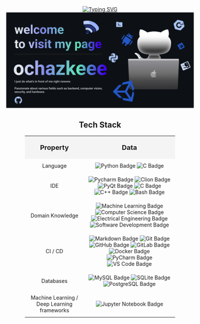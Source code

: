<div align="center">
  <!-- Typing SVG -->
  <a href="https://git.io/typing-svg">
    <img src="https://readme-typing-svg.herokuapp.com?color=%2382edd5&center=true&vCenter=true&width=700&lines=I+am+ochazkeee!;+Welcome+to+My+Profile!" alt="Typing SVG" />
  </a>
  
  <!-- banner image -->
  <img src="banner.png" alt="GitHub Banner" />
</div>

<!-- my-skills -->
<div align=" center", margin-bottom: 30px;>
    <h2>Tech Stack</h2>
</div>

<table style="width: 80%; text-align: center; margin: 0 auto; border-collapse: collapse;">
    <tr>
        <th style="padding: 20px; font-size: 18px; background-color: #f4f4f4;">Property</th>
        <th style="padding: 20px; font-size: 18px; background-color: #f4f4f4;">Data</th>
    </tr>
    <tr>
        <td style="padding: 10px;">Language</td>
        <td style="padding: 10px;">
            <img src="https://img.shields.io/badge/-Python-%23ff87c5?style=flat&logo=Python&logoColor=white" alt="Python Badge"> 
            <img src="https://img.shields.io/badge/-C-%2398b6fa?style=flat&logo=C&logoColor=white" alt="C Badge">
        </td>
    </tr>
        <tr>
        <td style="padding: 10px;">IDE</td>
        <td style="padding: 10px;">
            <img src="https://img.shields.io/badge/-Pycharm-%2385e848?style=flat&logo=Pycharm&logoColor=white" alt="Pycharm Badge"> 
            <img src="https://img.shields.io/badge/-Clion-%233bc4a7?style=flat&logo=Clion&logoColor=white&fontColor=black" alt="Clion Badge">  
            <img src="https://img.shields.io/badge/-PyQt-004400?style=flat&logo=Qt" alt="PyQt Badge">
            <img src="https://img.shields.io/badge/-C-66CC66?style=flat&logo=C&logoColor=A8B9CC" alt="C Badge">
            <img src="https://img.shields.io/badge/-C++-66CC66?style=flat&logo=C%2B%2B&logoColor=00599C" alt="C++ Badge">
            <img src="https://img.shields.io/badge/-Bash-444444?style=flat&logo=GnuBash" alt="Bash Badge">
        </td>
    </tr>
    <tr>
        <td style="padding: 10px;">Domain Knowledge</td>
        <td style="padding: 10px;">
            <img src="https://img.shields.io/badge/-Machine%20Learning-01D277?style=flat&logoColor=white" alt="Machine Learning Badge"> 
            <img src="https://img.shields.io/badge/-Computer%20Science-FAB040?style=flat&logoColor=white" alt="Computer Science Badge"> 
            <img src="https://img.shields.io/badge/-Electrical%20Engineering-4C8CBF?style=flat&logoColor=white" alt="Electrical Engineering Badge"> 
            <img src="https://img.shields.io/badge/-Software%20Development-FF6600?style=flat&logoColor=white" alt="Software Development Badge">
        </td>
    </tr>
    <tr>
        <td style="padding: 10px;">CI / CD</td>
        <td style="padding: 10px;">
            <img src="https://img.shields.io/badge/-Markdown-2088FF?style=flat&logo=Markdown&logoColor=white" alt="Markdown Badge"> 
            <img src="https://img.shields.io/badge/-Git-004400?style=flat&logo=git" alt="Git Badge"> 
            <img src="https://img.shields.io/badge/-GitHub-444444?style=flat&logo=github" alt="GitHub Badge"> 
            <img src="https://img.shields.io/badge/-GitLab-444444?style=flat&logo=GitLab" alt="GitLab Badge"> 
            <img src="https://img.shields.io/badge/-Docker-2496ED?style=flat-square&logo=docker&logoColor=white" alt="Docker Badge"> 
            <img src="https://img.shields.io/badge/-PyCharm-000000?style=flat-square&logo=pycharm&logoColor=white" alt="PyCharm Badge"> 
            <img src="https://img.shields.io/badge/-VS_Code-007ACC?style=flat-square&logo=visual-studio-code&logoColor=white" alt="VS Code Badge">
        </td>
    </tr>
    <tr>
        <td style="padding: 10px;">Databases</td>
        <td style="padding: 10px;">
            <img src="https://img.shields.io/badge/-MySQL-444444?style=flat&logo=MySQL" alt="MySQL Badge"> 
            <img src="https://img.shields.io/badge/-SQLite-444444?style=flat&logo=SQLite" alt="SQLite Badge"> 
            <img src="https://img.shields.io/badge/-PostgreSQL-336791?style=flat-square&logo=postgresql&logoColor=white" alt="PostgreSQL Badge">
        </td>
    </tr>
    <tr>
        <td style="padding: 10px;">Machine Learning / Deep Learning frameworks</td>
        <td style="padding: 10px;">
            <img src="http://img.shields.io/badge/-Jupyter%20Notebook-eee?style=flat-square&logo=data:image/png;base64,iVBORw0KGgoAAAANSUhEUgAAAA4AAAAQCAMAAAARSr4IAAACGVBMVEVhYmJdYWT/fBfzdyaqdlV2dnfcdC9udnz5dyKUaU3wdicCO2CzZzVdUkpOTk5MTk60ZzUAAP/XcC3fcivgciv/lArAajLqdSifYjrydyajnJjEjWifnp3FjGcAAACenp52dnd2dnd2dndhYmJhYmIxW3bzdybzdybzdybzdybzdyb/dxpydnl2dnd2dndhYmJgYmOda0r0dyXzdybzdybzdybdyb1dyX9dx/2dyXzdybzdybzdyb+eiPzdybzdybzdyb/ghz8eSQ3SFT/tABNTk5HTFBMTk5OTk5OTk5OTk5OTk5OTk5OTk5OTk5OTk5OTk5OTk5OTk5OTk5OTk5OTk5OTk5OTk5OTk5NTk5OTk5OTk5OTk5OTk5OTk5OTk5OTk5OTk5OTk5O" alt="Jupyter Notebook Badge">
        </td>
    </tr>
</table>
